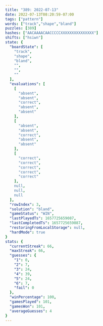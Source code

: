 ```yaml
---
title: "389: 2022-07-13"
date: 2022-07-13T08:20:59-07:00
tags: ["pattern"]
words: ["track","shape","bland"]
puzzles: [389]
hashes: ["AACAAAACAACCCCCXXXXXXXXXXXXXXX"]
shifts: ["hsiwn"]
state: {
  "boardState": [
    "track",
    "shape",
    "bland",
    "",
    "",
    ""
  ],
  "evaluations": [
    [
      "absent",
      "absent",
      "correct",
      "absent",
      "absent"
    ],
    [
      "absent",
      "absent",
      "correct",
      "absent",
      "absent"
    ],
    [
      "correct",
      "correct",
      "correct",
      "correct",
      "correct"
    ],
    null,
    null,
    null
  ],
  "rowIndex": 3,
  "solution": "bland",
  "gameStatus": "WIN",
  "lastPlayedTs": 1657725659087,
  "lastCompletedTs": 1657725659087,
  "restoringFromLocalStorage": null,
  "hardMode": true
}
stats: {
  "currentStreak": 66,
  "maxStreak": 66,
  "guesses": {
    "1": 0,
    "2": 7,
    "3": 24,
    "4": 39,
    "5": 24,
    "6": 7,
    "fail": 0
  },
  "winPercentage": 100,
  "gamesPlayed": 101,
  "gamesWon": 101,
  "averageGuesses": 4
}
---
```


<!-- more -->
